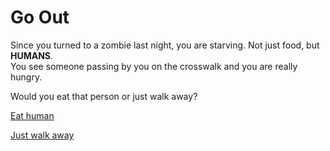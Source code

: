 # Go Out 

Since you turned to a zombie last night, you are starving. Not just food, but **HUMANS**.    
You see someone passing by you on the crosswalk and you are really hungry.

Would you eat that person or just walk away?

[Eat human](eat-human.md)

[Just walk away](starve-to-death.md)